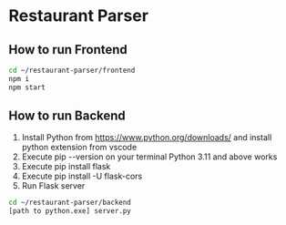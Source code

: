 # Restaurant Parser

## How to run Frontend
```bash
cd ~/restaurant-parser/frontend
npm i
npm start
```

## How to run Backend
1. Install Python from https://www.python.org/downloads/ and install python extension from vscode
2. Execute pip --version on your terminal
Python 3.11 and above works
3. Execute pip install flask
4. Execute pip install -U flask-cors
5. Run Flask server
```bash
cd ~/restaurant-parser/backend
[path to python.exe] server.py
```
